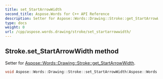 ```yaml
---
title: set_StartArrowWidth
second_title: Aspose.Words for C++ API Reference
description: Setter for Aspose::Words::Drawing::Stroke::get_StartArrowWidth. 
type: docs
weight: 0
url: /cpp/aspose.words.drawing/stroke/set_startarrowwidth/
---
```

## Stroke.set_StartArrowWidth method


Setter for [Aspose::Words::Drawing::Stroke::get_StartArrowWidth](./get_startarrowwidth/).

```cpp
void Aspose::Words::Drawing::Stroke::set_StartArrowWidth(Aspose::Words::Drawing::ArrowWidth value)
```

